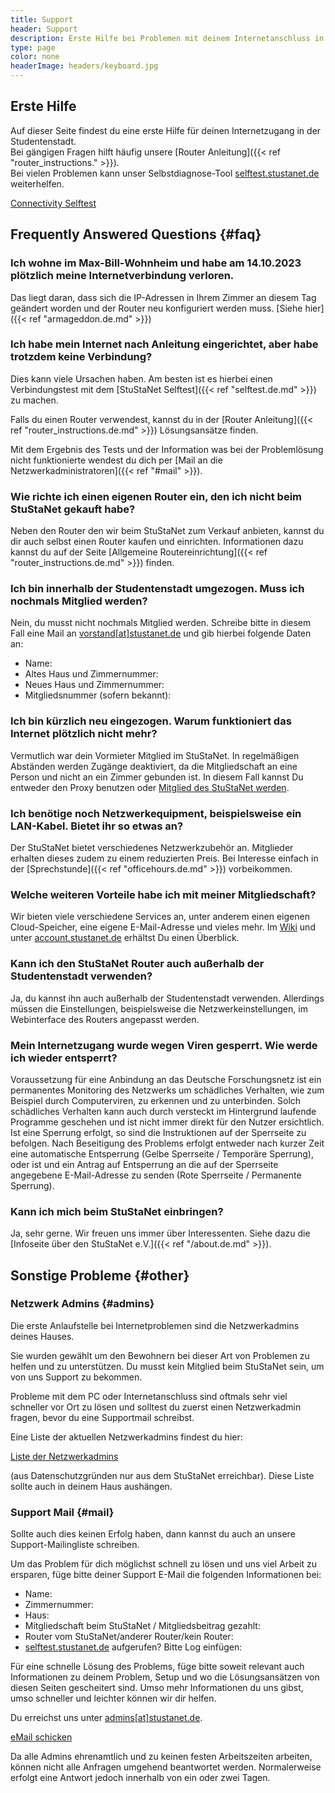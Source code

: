 ```yaml
---
title: Support
header: Support
description: Erste Hilfe bei Problemen mit deinem Internetanschluss in der StuSta
type: page
color: none
headerImage: headers/keyboard.jpg
---
```


## Erste Hilfe
Auf dieser Seite findest du eine erste Hilfe für deinen Internetzugang in der Studentenstadt.<br />
Bei gängigen Fragen hilft häufig unsere [Router Anleitung]({{< ref "router_instructions." >}}).<br>
Bei vielen Problemen kann unser Selbstdiagnose-Tool [selftest.stustanet.de](http://selftest.stustanet.de) weiterhelfen.

<a class="button" href="http://selftest.stustanet.de/">Connectivity Selftest</a>

## Frequently Answered Questions {#faq}

### Ich wohne im Max-Bill-Wohnheim und habe am 14.10.2023 plötzlich meine Internetverbindung verloren.
Das liegt daran, dass sich die IP-Adressen in Ihrem Zimmer an diesem Tag geändert worden und der Router neu konfiguriert werden muss. [Siehe hier]({{< ref "armageddon.de.md" >}})


### Ich habe mein Internet nach Anleitung eingerichtet, aber habe trotzdem keine Verbindung?
Dies kann viele Ursachen haben. Am besten ist es hierbei einen Verbindungstest mit dem [StuStaNet Selftest]({{< ref "selftest.de.md" >}}) zu machen.

Falls du einen Router verwendest, kannst du in der [Router Anleitung]({{< ref "router_instructions.de.md" >}}) Lösungsansätze finden.

Mit dem Ergebnis des Tests und der Information was bei der Problemlösung nicht funktionierte wendest du dich per [Mail an die Netzwerkadministratoren]({{< ref "#mail" >}}).

### Wie richte ich einen eigenen Router ein, den ich nicht beim StuStaNet gekauft habe?
Neben den Router den wir beim StuStaNet zum Verkauf anbieten, kannst du dir auch selbst einen Router kaufen und einrichten.
Informationen dazu kannst du auf der Seite [Allgemeine Routereinrichtung]({{< ref "router_instructions.de.md" >}}) finden.

### Ich bin innerhalb der Studentenstadt umgezogen. Muss ich nochmals Mitglied werden?
Nein, du musst nicht nochmals Mitglied werden. Schreibe bitte in diesem Fall eine Mail an [vorstand[at]stustanet.de](https://stustanet.de/mail/vorstand?subject=Umzug&body=Name%3A%0AAltes%20Haus%20und%20Zimmernummer%3A%0ANeues%20Haus%20und%20Zimmernummer%3A%0AMitgliedsnummer%20(sofern%20bekannt)%3A) und gib hierbei folgende Daten an:

* Name:
* Altes Haus und Zimmernummer:
* Neues Haus und Zimmernummer:
* Mitgliedsnummer (sofern bekannt):

### Ich bin kürzlich neu eingezogen. Warum funktioniert das Internet plötzlich nicht mehr?
Vermutlich war dein Vormieter Mitglied im StuStaNet. In regelmäßigen Abständen werden Zugänge deaktiviert, da die Mitgliedschaft an eine Person und nicht an ein Zimmer gebunden ist. In diesem Fall kannst Du entweder den Proxy benutzen oder [Mitglied des StuStaNet werden](https://reg.stustanet.de).

### Ich benötige noch Netzwerkequipment, beispielsweise ein LAN-Kabel. Bietet ihr so etwas an?
Der StuStaNet bietet verschiedenes Netzwerkzubehör an. Mitglieder erhalten dieses zudem zu einem reduzierten Preis. Bei Interesse einfach in der [Sprechstunde]({{< ref "officehours.de.md" >}}) vorbeikommen.

### Welche weiteren Vorteile habe ich mit meiner Mitgliedschaft?
Wir bieten viele verschiedene Services an, unter anderem einen eigenen Cloud-Speicher, eine eigene E-Mail-Adresse und vieles mehr. Im [Wiki](https://wiki.stusta.de/StuStaNet-Dienste) und unter [account.stustanet.de](https://account.stustanet.de) erhältst Du einen Überblick.

### Kann ich den StuStaNet Router auch außerhalb der Studentenstadt verwenden?
Ja, du kannst ihn auch außerhalb der Studentenstadt verwenden.
Allerdings müssen die Einstellungen, beispielsweise die Netzwerkeinstellungen, im Webinterface des Routers angepasst werden.

### Mein Internetzugang wurde wegen Viren gesperrt. Wie werde ich wieder entsperrt?
Voraussetzung für eine Anbindung an das Deutsche Forschungsnetz ist ein permanentes Monitoring des Netzwerks um schädliches Verhalten, wie zum Beispiel durch Computerviren, zu erkennen und zu unterbinden. Solch schädliches Verhalten kann auch durch versteckt im Hintergrund laufende Programme geschehen und ist nicht immer direkt für den Nutzer ersichtlich.<br />
Ist eine Sperrung erfolgt, so sind die Instruktionen auf der Sperrseite zu befolgen. Nach Beseitigung des Problems erfolgt entweder nach kurzer Zeit eine automatische Entsperrung (Gelbe Sperrseite / Temporäre Sperrung), oder ist und ein Antrag auf Entsperrung an die auf der Sperrseite angegebene E-Mail-Adresse zu senden (Rote Sperrseite / Permanente Sperrung).

### Kann ich mich beim StuStaNet einbringen?
Ja, sehr gerne. Wir freuen uns immer über Interessenten. Siehe dazu die [Infoseite über den StuStaNet e.V.]({{< ref "/about.de.md" >}}).


## Sonstige Probleme {#other}

### Netzwerk Admins {#admins}

Die erste Anlaufstelle bei Internetproblemen sind die Netzwerkadmins deines Hauses.

Sie wurden gewählt um den Bewohnern bei dieser Art von Problemen zu helfen und zu unterstützen. Du musst kein Mitglied beim StuStaNet sein, um von uns Support zu bekommen.

Probleme mit dem PC oder Internetanschluss sind oftmals sehr viel schneller vor Ort zu lösen und solltest du zuerst einen Netzwerkadmin fragen, bevor du eine Supportmail schreibst.

Eine Liste der aktuellen Netzwerkadmins findest du hier:

<a class="button" href="https://dokumente.stustanet.de/adminliste/adminliste.pdf">Liste der Netzwerkadmins</a>

(aus Datenschutzgründen nur aus dem StuStaNet erreichbar). Diese Liste sollte auch in deinem Haus aushängen.

### Support Mail {#mail}

Sollte auch dies keinen Erfolg haben, dann kannst du auch an unsere Support-Mailingliste schreiben.

Um das Problem für dich möglichst schnell zu lösen und uns viel Arbeit zu ersparen, füge bitte deiner Support E-Mail die folgenden Informationen bei:

* Name:
* Zimmernummer:
* Haus:
* Mitgliedschaft beim StuStaNet / Mitgliedsbeitrag gezahlt:
* Router vom StuStaNet/anderer Router/kein Router:
* [selftest.stustanet.de](http://selftest.stustanet.de) aufgerufen? Bitte Log einfügen:

Für eine schnelle Lösung des Problems, füge bitte soweit relevant auch Informationen zu deinem Problem, Setup und wo die Lösungsansätzen von diesen Seiten gescheitert sind.
Umso mehr Informationen du uns gibst, umso schneller und leichter können wir dir helfen.

Du erreichst uns unter [admins[at]stustanet.de](https://stustanet.de/mail/admins?body=Name%3A%0AZimmernummer%3A%0AHaus%3A%0AMitgliedschaft%20beim%20StuStaNet%20%2F%20Mitgliedsbeitrag%20gezahlt%3A%0ARouter%20vom%20StuStaNet%2Fanderer%20Router%2Fkein%20Router%3A%0Aselftest.stustanet.de%20aufgerufen%3F%20Bitte%20Log%20einf%C3%BCgen%3A).

<a class="button" href="https://stustanet.de/mail/admins?body=Name%3A%0AZimmernummer%3A%0AHaus%3A%0AMitgliedschaft%20beim%20StuStaNet%20%2F%20Mitgliedsbeitrag%20gezahlt%3A%0ARouter%20vom%20StuStaNet%2Fanderer%20Router%2Fkein%20Router%3A%0Aselftest.stustanet.de%20aufgerufen%3F%20Bitte%20Log%20einf%C3%BCgen%3A">eMail schicken</a>

Da alle Admins ehrenamtlich und zu keinen festen Arbeitszeiten arbeiten, können nicht alle Anfragen umgehend beantwortet werden.
Normalerweise erfolgt eine Antwort jedoch innerhalb von ein oder zwei Tagen.
